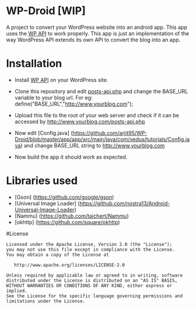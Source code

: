 # WP-Droid [WIP]

A project to convert your WordPress website into an android app. This app uses the [WP API](v2.wp-api.org/) to work properly.
This app is just an implementation of the way WordPress API extends its own API to convert the blog into an app.

# Installation

* Install [WP API](http://v2.wp-api.org/) on your WordPress site.

* Clone this repository and edit [posts-api.php](https://github.com/arjit95/WP-Droid/blob/master/web/posts-api.php) and
  change the BASE_URL variable to your blog url.
  For eg: define("BASE_URL","http://www.yourblog.com");

* Upload this file to the root of your web server and check if it can be accessed by http://www.yourblog.com/posts-api.php 

* Now edit [Config.java] (https://github.com/arjit95/WP-Droid/blob/master/app/app/src/main/java/com/xedus/tutorials/Config.java)
  and change BASE_URL string to http://www.yourblog.com
  
* Now build the app it should work as expected.  

# Libraries used

* [Gson] (https://github.com/google/gson)
* [Universal Image Loader] (https://github.com/nostra13/Android-Universal-Image-Loader)
* [Nammu] (https://github.com/tajchert/Nammu)
* [okhttp] (https://github.com/square/okhttp)


#License

    Licensed under the Apache License, Version 2.0 (the "License");
    you may not use this file except in compliance with the License.
    You may obtain a copy of the License at

       http://www.apache.org/licenses/LICENSE-2.0

    Unless required by applicable law or agreed to in writing, software
    distributed under the License is distributed on an "AS IS" BASIS,
    WITHOUT WARRANTIES OR CONDITIONS OF ANY KIND, either express or implied.
    See the License for the specific language governing permissions and
    limitations under the License.
